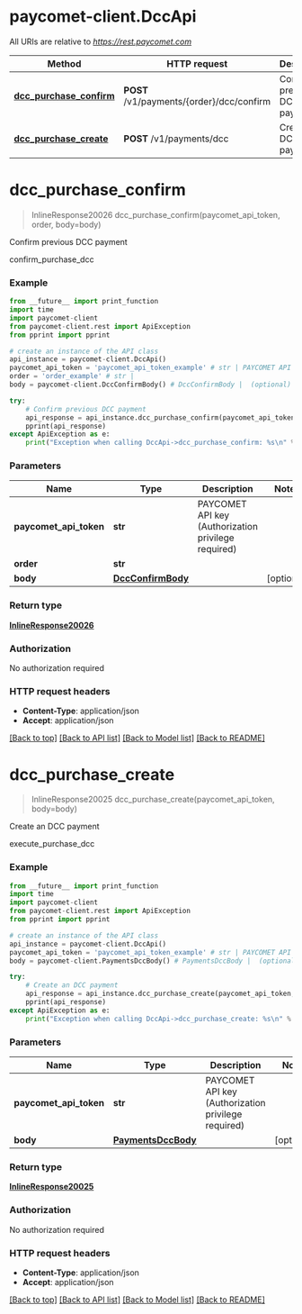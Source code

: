 # paycomet-client.DccApi

All URIs are relative to *https://rest.paycomet.com*

Method | HTTP request | Description
------------- | ------------- | -------------
[**dcc_purchase_confirm**](DccApi.md#dcc_purchase_confirm) | **POST** /v1/payments/{order}/dcc/confirm | Confirm previous DCC payment
[**dcc_purchase_create**](DccApi.md#dcc_purchase_create) | **POST** /v1/payments/dcc | Create an DCC payment

# **dcc_purchase_confirm**
> InlineResponse20026 dcc_purchase_confirm(paycomet_api_token, order, body=body)

Confirm previous DCC payment

confirm_purchase_dcc

### Example
```python
from __future__ import print_function
import time
import paycomet-client
from paycomet-client.rest import ApiException
from pprint import pprint

# create an instance of the API class
api_instance = paycomet-client.DccApi()
paycomet_api_token = 'paycomet_api_token_example' # str | PAYCOMET API key (Authorization privilege required)
order = 'order_example' # str | 
body = paycomet-client.DccConfirmBody() # DccConfirmBody |  (optional)

try:
    # Confirm previous DCC payment
    api_response = api_instance.dcc_purchase_confirm(paycomet_api_token, order, body=body)
    pprint(api_response)
except ApiException as e:
    print("Exception when calling DccApi->dcc_purchase_confirm: %s\n" % e)
```

### Parameters

Name | Type | Description  | Notes
------------- | ------------- | ------------- | -------------
 **paycomet_api_token** | **str**| PAYCOMET API key (Authorization privilege required) | 
 **order** | **str**|  | 
 **body** | [**DccConfirmBody**](DccConfirmBody.md)|  | [optional] 

### Return type

[**InlineResponse20026**](InlineResponse20026.md)

### Authorization

No authorization required

### HTTP request headers

 - **Content-Type**: application/json
 - **Accept**: application/json

[[Back to top]](#) [[Back to API list]](../README.md#documentation-for-api-endpoints) [[Back to Model list]](../README.md#documentation-for-models) [[Back to README]](../README.md)

# **dcc_purchase_create**
> InlineResponse20025 dcc_purchase_create(paycomet_api_token, body=body)

Create an DCC payment

execute_purchase_dcc

### Example
```python
from __future__ import print_function
import time
import paycomet-client
from paycomet-client.rest import ApiException
from pprint import pprint

# create an instance of the API class
api_instance = paycomet-client.DccApi()
paycomet_api_token = 'paycomet_api_token_example' # str | PAYCOMET API key (Authorization privilege required)
body = paycomet-client.PaymentsDccBody() # PaymentsDccBody |  (optional)

try:
    # Create an DCC payment
    api_response = api_instance.dcc_purchase_create(paycomet_api_token, body=body)
    pprint(api_response)
except ApiException as e:
    print("Exception when calling DccApi->dcc_purchase_create: %s\n" % e)
```

### Parameters

Name | Type | Description  | Notes
------------- | ------------- | ------------- | -------------
 **paycomet_api_token** | **str**| PAYCOMET API key (Authorization privilege required) | 
 **body** | [**PaymentsDccBody**](PaymentsDccBody.md)|  | [optional] 

### Return type

[**InlineResponse20025**](InlineResponse20025.md)

### Authorization

No authorization required

### HTTP request headers

 - **Content-Type**: application/json
 - **Accept**: application/json

[[Back to top]](#) [[Back to API list]](../README.md#documentation-for-api-endpoints) [[Back to Model list]](../README.md#documentation-for-models) [[Back to README]](../README.md)

